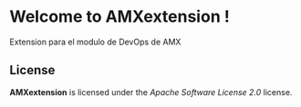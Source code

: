 # Welcome to AMXextension !


Extension para el modulo de DevOps de AMX



## License

**AMXextension** is licensed under the *Apache Software License 2.0* license.

